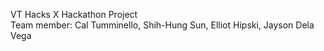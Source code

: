 VT Hacks X Hackathon Project\
Team member: Cal Tumminello, Shih-Hung Sun, Elliot Hipski, Jayson Dela Vega
